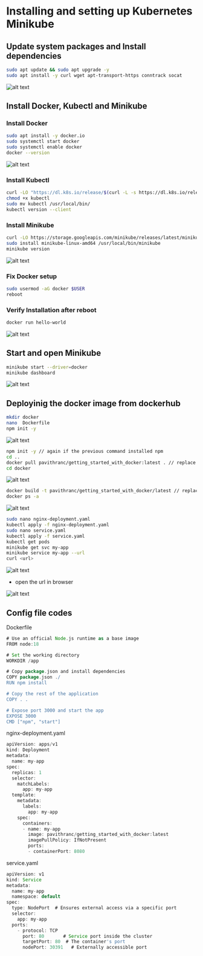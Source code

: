 # Installing and setting up Kubernetes Minikube

## Update system packages and Install dependencies
```bash
sudo apt update && sudo apt upgrade -y
sudo apt install -y curl wget apt-transport-https conntrack socat
```
![alt text](./Outputs_day3/image.png)

## Install Docker, Kubectl and Minikube
### Install Docker
```bash
sudo apt install -y docker.io
sudo systemctl start docker
sudo systemctl enable docker
docker --version
```
![alt text](./Outputs_day3/image-1.png)


### Install Kubectl
```bash
curl -LO "https://dl.k8s.io/release/$(curl -L -s https://dl.k8s.io/release/stable.txt)/bin/linux/amd64/kubectl"
chmod +x kubectl
sudo mv kubectl /usr/local/bin/
kubectl version --client
```
### Install Minikube
```bash
curl -LO https://storage.googleapis.com/minikube/releases/latest/minikube-linux-amd64
sudo install minikube-linux-amd64 /usr/local/bin/minikube
minikube version
```
![alt text](./Outputs_day3/image-2.png)

### Fix Docker setup
```bash
sudo usermod -aG docker $USER
reboot
```

### Verify Installation after reboot
```bash
docker run hello-world
```
![alt text](./Outputs_day3/image-3.png)

## Start and open Minikube
```bash
minikube start --driver=docker
minikube dashboard
```
![alt text](./Outputs_day3/image-4.png)

## Deployinig the docker image from dockerhub

```bash
mkdir docker
nano  Dockerfile
npm init -y
```
![alt text](./Outputs_day3/image-5.png)


```bash
npm init -y // again if the previous command installed npm
cd ..
docker pull pavithranc/getting_started_with_docker:latest . // replace with your docker uid/repo:image_tag
cd docker
```
![alt text](./Outputs_day3/image-6.png)


```bash
docker build -t pavithranc/getting_started_with_docker/latest // replace with your docker uid/repo:image_tag
docker ps -a
```

![alt text](./Outputs_day3/image-7.png)

```bash
sudo nano nginx-deployment.yaml
kubectl apply -f nginx-deployment.yaml
sudo nano service.yaml
kubectl apply -f service.yaml
kubectl get pods
minikube get svc my-app
minikube service my-app --url
curl <url>
```
![alt text](./Outputs_day3/image-8.png)



 - open the url in browser

![alt text](./Outputs_day3/image-9.png)


## Config file codes
Dockerfile
```groovy
# Use an official Node.js runtime as a base image
FROM node:18

# Set the working directory
WORKDIR /app

# Copy package.json and install dependencies
COPY package.json ./
RUN npm install

# Copy the rest of the application
COPY . .

# Expose port 3000 and start the app
EXPOSE 3000
CMD ["npm", "start"]
```

nginx-deployment.yaml
```groovy
apiVersion: apps/v1
kind: Deployment
metadata:
  name: my-app
spec:
  replicas: 1
  selector:
    matchLabels:
      app: my-app
  template:
    metadata:
      labels:
        app: my-app
    spec:
      containers:
      - name: my-app
        image: pavithranc/getting_started_with_docker:latest
        imagePullPolicy: IfNotPresent
        ports:
        - containerPort: 8080
```

service.yaml
```groovy
apiVersion: v1
kind: Service
metadata:
  name: my-app
  namespace: default
spec:
  type: NodePort  # Ensures external access via a specific port
  selector:
    app: my-app
  ports:
    - protocol: TCP
      port: 80       # Service port inside the cluster
      targetPort: 80  # The container's port
      nodePort: 30391   # Externally accessible port
```
